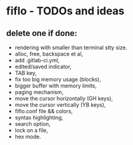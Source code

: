 # fiflo - TODOs and ideas
## delete one if done:
- rendering with smaller than terminal stty size.
- alloc, free, backspace et al,
- add .gitlab-ci.yml,
- edited/saved indicator,
- TAB key,
- fix too big memory usage (blocks),
- bigger buffer with memory limits,
- paging mechanism,
- move the cursor horizontally (GH keys),
- move the cursor vertically (YB keys),
- fiflo.conf file && colors,
- syntax highlighting,
- search option,
- lock on a file,
- hex mode.

